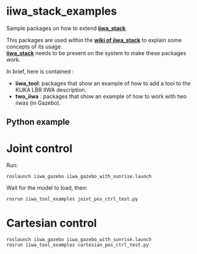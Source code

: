 # iiwa_stack_examples
Sample packages on how to extend [**iiwa_stack**](https://github.com/SalvoVirga/iiwa_stack).

This packages are used within the [**wiki of iiwa_stack**](https://github.com/SalvoVirga/iiwa_stack/wiki) to explain some concepts of its usage.     
[**iiwa_stack**](https://github.com/SalvoVirga/iiwa_stack) needs to be present on the system to make these packages work.

In brief, here is contained :
- **iiwa_tool**: packages that show an example of how to add a tool to the KUKA LBR IIWA description.
- **two_iiwa** : packages that show an example of how to work with two iiwas (in Gazebo).

## Python example

# Joint control

Run:
```
roslaunch iiwa_gazebo iiwa_gazebo_with_sunrise.launch
```

Wait for the model to load, then:
```
rosrun iiwa_tool_examples joint_pos_ctrl_test.py
```
# Cartesian control
```
roslaunch iiwa_gazebo iiwa_gazebo_with_sunrise.launch
rosrun iiwa_tool_examples cartesian_pos_ctrl_test.py
```
